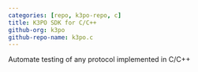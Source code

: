 ```yaml
---
categories: [repo, k3po-repo, c]
title: K3PO SDK for C/C++
github-org: k3po
github-repo-name: k3po.c
---
```


Automate testing of any protocol implemented in C/C++